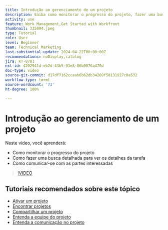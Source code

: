 ```yaml
---
title: Introdução ao gerenciamento de um projeto
description: Saiba como monitorar o progresso do projeto, fazer uma busca detalhada para ver os detalhes da tarefa e como comunicar-se com as partes interessadas.
activity: use
feature: Work Management,Get Started with Workfront
thumbnail: 335094.jpeg
type: Tutorial
role: User
level: Beginner
team: Technical Marketing
last-substantial-update: 2024-04-22T00:00:00Z
recommendations: noDisplay,catalog
jira: KT-8781
exl-id: 4202941d-eb2d-43b5-91e8-06b0076a470d
doc-type: video
source-git-commit: d17df7162ccaab6b62db34209f50131927c0a532
workflow-type: tm+mt
source-wordcount: '73'
ht-degree: 100%

---
```


# Introdução ao gerenciamento de um projeto

Neste vídeo, você aprenderá:

* Como monitorar o progresso do projeto
* Como fazer uma busca detalhada para ver os detalhes da tarefa
* Como comunicar-se com as partes interessadas

>[!VIDEO](https://video.tv.adobe.com/v/335094/?quality=12&learn=on&enablevpops)

## Tutoriais recomendados sobre este tópico

* [Ativar um projeto](/help/manage-work/projects/take-a-project-live.md)
* [Encontrar projetos](/help/manage-work/projects/find-projects.md)
* [Compartilhar um projeto](/help/manage-work/projects/share-a-project.md)
* [Entenda a equipe do projeto](/help/manage-work/projects/understand-the-project-team.md)
* [Entenda a comunicação no projeto](/help/manage-work/projects/understand-project-communication.md)
